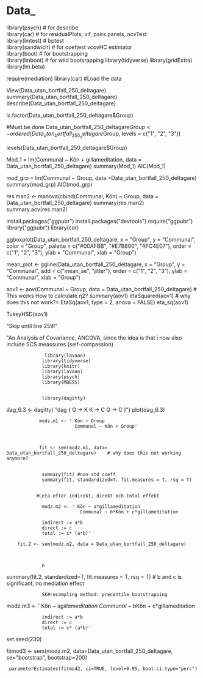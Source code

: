 # Data_


library(psych) # for describe	
library(car) # for residualPlots, vif, pairs.panels, ncvTest	
library(lmtest) # bptest	
library(sandwich) # for coeftest vcovHC estimator	
library(boot) # for bootstrapping	
library(lmboot) # for wild bootsrapping	
library(tidyverse)
library(gridExtra)
library(lm.beta)

require(mediation)
library(car)
#Load the data



View(Data_utan_bortfall_250_deltagare)
summary(Data_utan_bortfall_250_deltagare)
describe(Data_utan_bortfall_250_deltagare)

is.factor(Data_utan_bortfall_250_deltagare$Group) 

#Must be done 
Data_utan_bortfall_250_deltagare$Group <- ordered(Data_utan_bortfall_250_deltagare$Group,
                                                  levels = c("1", "2", "3"))

levels(Data_utan_bortfall_250_deltagare$Group)



Mod_1 = lm(Communal ~ Kön + gillameditation, data = Data_utan_bortfall_250_deltagare)
summary(Mod_1) 
AIC(Mod_1)

mod_grp = lm(Communal ~ Group, data =Data_utan_bortfall_250_deltagare)
summary(mod_grp)
AIC(mod_grp)




res.man2 <- manova(cbind(Communal, Kön) ~ Group, data = Data_utan_bortfall_250_deltagare)
summary(res.man2)
summary.aov(res.man2)




install.packages("ggpubr")
install.packages("devtools")
require("ggpubr")
library("ggpubr")
library(car)

ggboxplot(Data_utan_bortfall_250_deltagare, x = "Group", y = "Communal", 
         color = "Group", palette = c("#00AFBB", "#E7B800", "#FC4E07"),
         order = c("1", "2", "3"),
         ylab = "Communal", xlab = "Group")




 mean_plot <- ggline(Data_utan_bortfall_250_deltagare, x = "Group", y = "Communal", 
       add = c("mean_se", "jitter"), 
       order = c("1", "2", "3"),
       ylab = "Communal", xlab = "Group") 



 aov1 <- aov(Communal ~ Group, data = Data_utan_bortfall_250_deltagare) # This works How to calculate η2?
 summary(aov1)
 etaSquared(aov1) # why does this not work?=
EtaSq(aov1, type = 2, anova = FALSE)
eta_sq(aov1)

TukeyHSD(aov1)

"Skip until line 259!"

"An Analysis of Covariance, ANCOVA, since the idea is that i now also include SCS meassures (self-compassion)


                  library(lavaan)
                 library(tidyverse)
                 library(knitr)
                 library(lavaan)
                 library(psych)
                 library(MBESS)


                 library(dagitty)
                 
dag_6.3 <- dagitty( "dag {
G -> K
K -> C
G -> C 
}")
plot(dag_6.3)
                
                
                modz.m1 <- ' Kön ~ Group
                             Communal ~ Kön + Group'
                 
                 
 
                fit <- sem(modz.m1, data= Data_utan_bortfall_250_deltagare)    # why does this not working anymore?  
                 
                 
                 summary(fit) #non std coeff
                 summary(fit, standardized=T, fit.measures = T, rsq = T)
                 
                 
               #Leta efter indirekt, direkt och total effekt  
                 
                 modz.m2 <- ' Kön ~ a*gillameditation
                               Communal ~ b*Kön + c*gillameditation 
                               
                 indirect := a*b               
                 direct := c
                 total := c* (a*b)'
                 
        fit.2 <- sem(modz.m2, data = Data_utan_bortfall_250_deltagare)          
                 
                 
                 
                 n
summary(fit.2, standardized=T, fit.measures = T, rsq = T) # b and c is significant, no mediation effect 
                 
                 
                 
                 
                 
                 SK#resampling method: precentile bootstrapping


                 
modz.m3 <- ' Kön ~ a*gillameditation
                               Communal ~ b*Kön + c*gillameditation 
                               
                 indirect := a*b               
                 direct := c
                 total := c* (a*b)'

set.seed(230)


   fitmod3 <- sem(modz.m2, data=Data_utan_bortfall_250_deltagare, se="bootstrap", bootstrap=200)              
                 
                 
     parameterEstimates(fitmod2, ci=TRUE, level=0.95, boot.ci.type="perc")            
                 
                 




